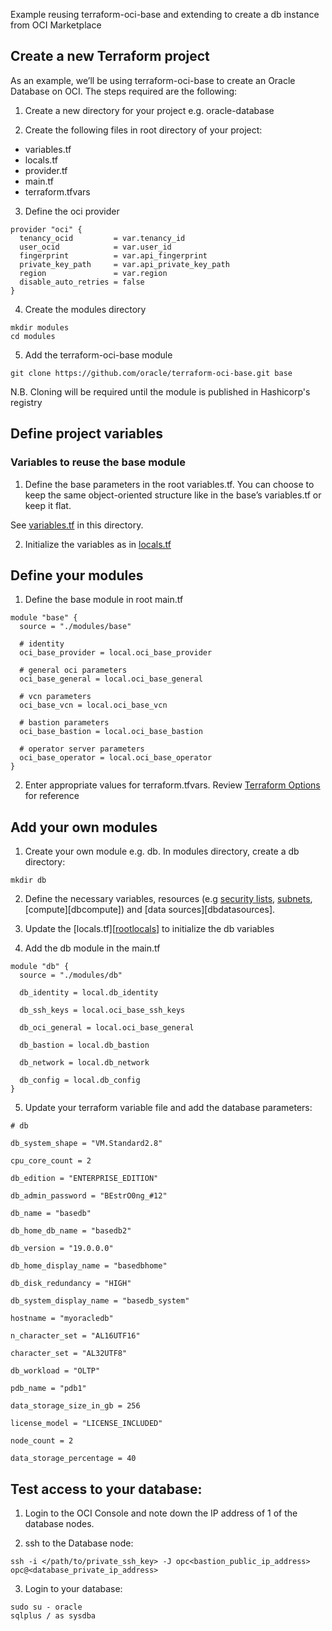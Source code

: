 [rootvariables]:https://github.com/oracle/terraform-oci-base/blob/master/examples/db/variables.tf
[rootlocals]:https://github.com/oracle/terraform-oci-base/blob/master/examples/db/locals.tf
[terraformoptions]:https://github.com/oracle/terraform-oci-base/blob/master/docs/terraformoptions.adoc
[dbvariables]:https://github.com/oracle/terraform-oci-base/blob/master/examples/db/modules/db/variables.tf
[dbvariables]:https://github.com/oracle/terraform-oci-base/blob/master/examples/db/modules/db/security.tf
[dbsubnet]:https://github.com/oracle/terraform-oci-base/blob/master/examples/db/modules/db/subnets.tf

Example reusing terraform-oci-base and extending to create a db instance from OCI Marketplace

## Create a new Terraform project

As an example, we’ll be using terraform-oci-base to create an Oracle Database on OCI. The steps required are the following:

1. Create a new directory for your project e.g. oracle-database

2. Create the following files in root directory of your project:

- variables.tf
- locals.tf
- provider.tf
- main.tf
- terraform.tfvars

3. Define the oci provider

```
provider "oci" {
  tenancy_ocid         = var.tenancy_id
  user_ocid            = var.user_id
  fingerprint          = var.api_fingerprint
  private_key_path     = var.api_private_key_path
  region               = var.region
  disable_auto_retries = false
}
```

4. Create the modules directory

```
mkdir modules
cd modules
```

5. Add the terraform-oci-base module

```
git clone https://github.com/oracle/terraform-oci-base.git base
```

N.B. Cloning will be required until the module is published in Hashicorp's registry

## Define project variables

### Variables to reuse the base module

1. Define the base parameters in the root variables.tf. You can choose to keep the same object-oriented structure like in the base’s variables.tf or keep it flat. 

See [variables.tf][rootvariables] in this directory.

2. Initialize the variables as in [locals.tf][rootlocals]

## Define your modules

1. Define the base module in root main.tf

```
module "base" {
  source = "./modules/base"

  # identity
  oci_base_provider = local.oci_base_provider

  # general oci parameters
  oci_base_general = local.oci_base_general

  # vcn parameters
  oci_base_vcn = local.oci_base_vcn

  # bastion parameters
  oci_base_bastion = local.oci_base_bastion

  # operator server parameters
  oci_base_operator = local.oci_base_operator
}
```

2. Enter appropriate values for terraform.tfvars. Review [Terraform Options][terraformoptions] for reference

## Add your own modules

1. Create your own module e.g. db. In modules directory, create a db directory:

```
mkdir db
```

2. Define the necessary variables, resources (e.g [security lists][dbvariables], [subnets][dbsubnet], [compute][dbcompute]) and [data sources][dbdatasources].

3. Update the [locals.tf][[rootlocals]] to initialize the db variables

4. Add the db module in the main.tf

```
module "db" {
  source = "./modules/db"

  db_identity = local.db_identity

  db_ssh_keys = local.oci_base_ssh_keys

  db_oci_general = local.oci_base_general

  db_bastion = local.db_bastion

  db_network = local.db_network

  db_config = local.db_config
}
```

5. Update your terraform variable file and add the database parameters:

```
# db

db_system_shape = "VM.Standard2.8"

cpu_core_count = 2

db_edition = "ENTERPRISE_EDITION"

db_admin_password = "BEstrO0ng_#12"

db_name = "basedb"

db_home_db_name = "basedb2"

db_version = "19.0.0.0"

db_home_display_name = "basedbhome"

db_disk_redundancy = "HIGH"

db_system_display_name = "basedb_system"

hostname = "myoracledb"

n_character_set = "AL16UTF16"

character_set = "AL32UTF8"

db_workload = "OLTP"

pdb_name = "pdb1"

data_storage_size_in_gb = 256

license_model = "LICENSE_INCLUDED"

node_count = 2

data_storage_percentage = 40
```

## Test access to your database:

1. Login to the OCI Console and note down the IP address of 1 of the database nodes.

2. ssh to the Database node:

```
ssh -i </path/to/private_ssh_key> -J opc<bastion_public_ip_address> opc@<database_private_ip_address>
```

3. Login to your database:

```
sudo su - oracle
sqlplus / as sysdba
```
